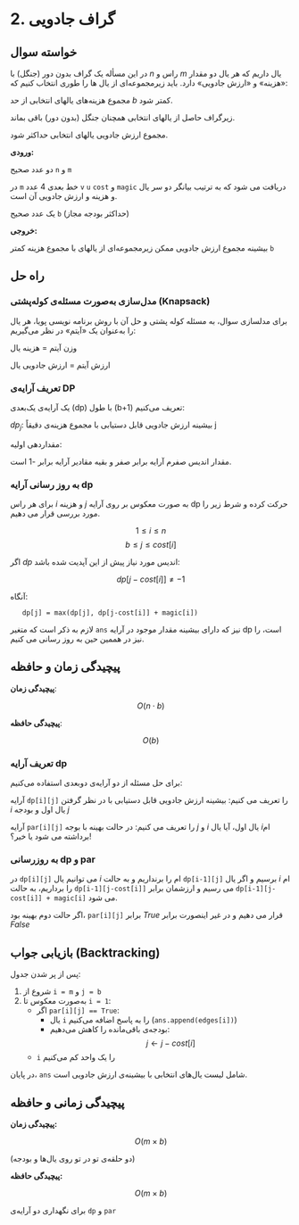 # 2. گراف جادویی

## خواسته سوال
در این مسأله یک گراف بدون دور (جنگل) با $n$ راس و $m$ یال داریم که هر یال دو مقدار «هزینه» و «ارزش جادویی» دارد. باید زیرمجموعه‌ای از یال ها را طوری انتخاب کنیم که:

مجموع هزینه‌های  یالهای انتخابی از حد $b$ کمتر شود.

زیر‌گراف حاصل از یالهای انتخابی همچنان جنگل (بدون دور) باقی بماند.

مجموع ارزش جادویی یالهای انتخابی حداکثر شود.


**ورودی:**

دو عدد صحیح `n` و `m`

در `m` خط بعدی 4 عدد `v` `u` `cost` و `magic` دریافت می شود که به ترتیب بیانگر دو سر یال و هزینه و ارزش جادویی آن است.

یک عدد صحیح `b` (حداکثر بودجه مجاز)  


**خروجی:**

بیشینه مجموع ارزش جادویی ممکن زیرمجموعه‌ای از یالهای با مجموع هزینه کمتر `b`


## راه حل

### مدل‌سازی به‌صورت مسئله‌ی کوله‌پشتی (Knapsack)
برای مدلسازی سوال، به مسئله کوله پشتی و حل آن با روش برنامه نویسی پویا، 
هر یال را به‌عنوان یک «آیتم» در نظر می‌گیریم:

وزن آیتم = هزینه یال

ارزش آیتم = ارزش جادویی یال

### تعریف آرایه‌ی DP
یک آرایه‌ی یک‌بعدی \(dp\) با طول \(b+1\) تعریف می‌کنیم:

$dp_j$:
 بیشینه ارزش جادویی قابل دستیابی با مجموع هزینه‌ی دقیقاً j

مقداردهی اولیه:

  مقدار اندیس صفرم آرایه برابر صفر و بقیه مقادیر آرایه برابر -1 است.

### به روز رسانی آرایه dp

برای هر راس $i$ و هزینه $j$ به صورت معکوس بر روی آرایه dp حرکت کرده و شرط زیر را مورد بررسی قرار می دهیم.

$$ 1 \le i \le n $$
$$ b \le j \le cost[i] $$

اگر $dp$ اندیس مورد نیاز پیش از این آپدیت شده باشد: 

$$ dp[j-cost[i]] ≠ -1$$

آنگاه:

```python3
   dp[j] = max(dp[j], dp[j-cost[i]] + magic[i])
```

لازم به ذکر است که متغیر `ans` نیز که دارای بیشینه مقدار موجود در آرایه dp است، را نیز در هممین حین به روز رسانی می کنیم.
 

## پیچیدگی زمان و حافظه

**پیچیدگی زمان**:

$$O(n \cdot b)$$

**پیچیدگی حافظه**:

$$O(b)$$

### تعریف آرایه dp

برای حل مسئله از دو آرایه‌ی دوبعدی استفاده می‌کنیم:

آرایه `dp[i][j]` را تعریف می کنیم: بیشینه ارزش جادویی قابل دستیابی با در نظر گرفتن $i$ یال اول و بودجه $j$ 

آرایه `par[i][j]` را تعریف می کنیم: در حالت بهینه با بوجه $j$ و $i$ یال اول، آیا یال $i$ام برداشته می شود یا خیر؟!

### به روزرسانی dp و par

در `dp[i][j]` می توانیم یال $i$ ام را برنداریم و به حالت `dp[i-1][j]` برسیم و اگر یال $i$ ام را برداریم، به حالت `dp[i-1][j-cost[i]]` می رسیم و ارزشمان برابر `dp[i-1][j-cost[i]] + magic[i]` می شود.

اگر حالت دوم بهینه بود، `par[i][j]` برابر $True$ قرار می دهیم و در غیر اینصورت برابر $False$

## بازیابی جواب (Backtracking)
پس از پر شدن جدول:
1. شروع از `i = m` و `j = b`  
2. به‌صورت معکوس تا `i = 1`:
   - اگر `par[i][j] == True`:
     - یال `i` را به پاسخ اضافه می‌کنیم (`ans.append(edges[i])`)
     - بودجه‌ی باقی‌مانده را کاهش می‌دهیم:  
       $$
         j \leftarrow j - cost[i]
       $$
   - `i` را یک واحد کم می‌کنیم  

در پایان، `ans` شامل لیست یال‌های انتخابی با بیشینه‌ی ارزش جادویی است.

## پیچیدگی زمانی و حافظه

**پیچیدگی زمان:**  

$$O(m \times b)$$

  (دو حلقه‌ی تو در تو روی یال‌ها و بودجه)

**پیچیدگی حافظه:**

$$O(m \times b)$$
  
برای نگهداری دو آرایه‌ی `dp` و `par`

